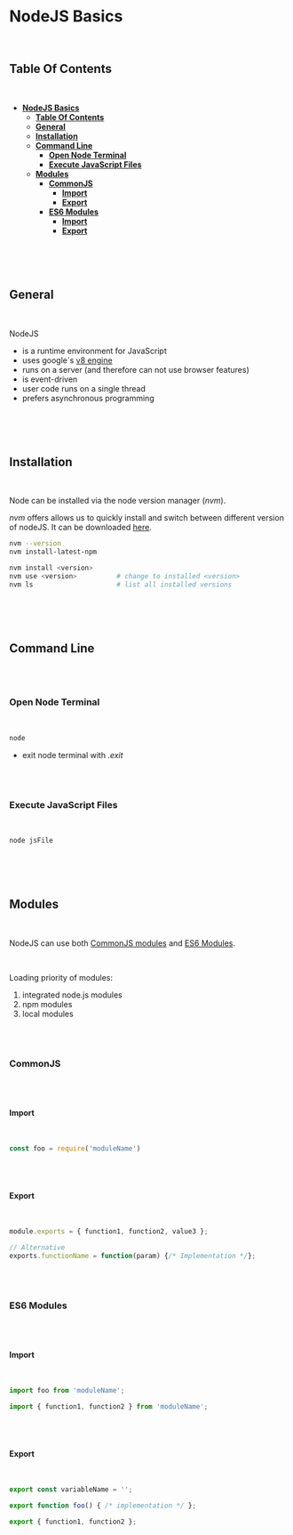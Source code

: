 # **NodeJS Basics**
<br>

## **Table Of Contents**
<br>

- [**NodeJS Basics**](#nodejs-basics)
  - [**Table Of Contents**](#table-of-contents)
  - [**General**](#general)
  - [**Installation**](#installation)
  - [**Command Line**](#command-line)
    - [**Open Node Terminal**](#open-node-terminal)
    - [**Execute JavaScript Files**](#execute-javascript-files)
  - [**Modules**](#modules)
    - [**CommonJS**](#commonjs)
      - [**Import**](#import)
      - [**Export**](#export)
    - [**ES6 Modules**](#es6-modules)
      - [**Import**](#import-1)
      - [**Export**](#export-1)

<br>
<br>
<br>

## **General**
<br>

NodeJS
* is a runtime environment for JavaScript
* uses google´s [v8 engine](https://v8.dev/)
* runs on a server (and therefore can not use browser features)
* is event-driven
* user code runs on a single thread
* prefers asynchronous programming

<br>
<br>
<br>

## **Installation**
<br>

Node can be installed via the node version manager (_nvm_).

_nvm_ offers allows us to quickly install and switch between different version of nodeJS. It can be downloaded [here](https://github.com/nvm-sh/nvm).

```bash
nvm --version
nvm install-latest-npm

nvm install <version>
nvm use <version>          # change to installed <version>
nvm ls                     # list all installed versions
```

<br>
<br>
<br>

## **Command Line**
<br>
<br>

### **Open Node Terminal**
<br>

```bash
node
```
* exit node terminal with _.exit_

<br>
<br>

### **Execute JavaScript Files**
<br>

```bash
node jsFile
```

<br>
<br>
<br>

## **Modules**
<br>

NodeJS can use both [CommonJS modules](../../JavaScript/javascript_modules.md#commonjs) and [ES6 Modules](../../JavaScript/javascript_modules.md#native-module).

<br>

Loading priority of modules:
<br>

1. integrated node.js modules
2. npm modules
3. local modules

<br>
<br>

### **CommonJS**
<br>
<br>

#### **Import**
<br>

```javascript
const foo = require('moduleName')
```

<br>
<br>

#### **Export**
<br>

```javascript
module.exports = { function1, function2, value3 };

// Alternative
exports.functionName = function(param) {/* Implementation */};
```

<br>
<br>

### **ES6 Modules**
<br>
<br>

#### **Import**
<br>

```javascript
import foo from 'moduleName';

import { function1, function2 } from 'moduleName';
```

<br>
<br>

#### **Export**
<br>

```javascript
export const variableName = '';

export function foo() { /* implementation */ };

export { function1, function2 };
```